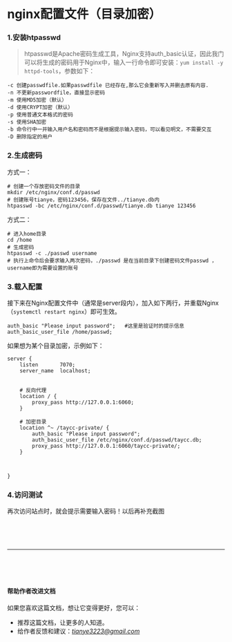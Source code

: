 # nginx配置文件（目录加密）



### 1.安装htpasswd
> htpasswd是Apache密码生成工具，Nginx支持auth_basic认证，因此我门可以将生成的密码用于Nginx中，输入一行命令即可安装：`yum install -y httpd-tools`，参数如下：
```
-c 创建passwdfile.如果passwdfile 已经存在,那么它会重新写入并删去原有内容.
-n 不更新passwordfile，直接显示密码
-m 使用MD5加密（默认）
-d 使用CRYPT加密（默认）
-p 使用普通文本格式的密码
-s 使用SHA加密
-b 命令行中一并输入用户名和密码而不是根据提示输入密码，可以看见明文，不需要交互
-D 删除指定的用户
```

### 2.生成密码

方式一：
```
# 创建一个存放密码文件的目录
mkdir /etc/nginx/conf.d/passwd
# 创建账号tianye，密码123456，保存在文件../tianye.db内
htpasswd -bc /etc/nginx/conf.d/passwd/tianye.db tianye 123456
```

方式二：
```
# 进入home目录
cd /home
# 生成密码
htpasswd -c ./passwd username
# 执行上命令后会要求输入两次密码，./passwd 是在当前目录下创建密码文件passwd ，username即为需要设置的账号
```

### 3.载入配置
接下来在Nginx配置文件中（通常是server段内），加入如下两行，并重载Nginx（`systemctl restart nginx`）即可生效。

```
auth_basic "Please input password";   #这里是验证时的提示信息
auth_basic_user_file /home/passwd;
```

如果想为某个目录加密，示例如下：

```
server {
    listen       7070;
    server_name  localhost;


    # 反向代理
    location / {
        proxy_pass http://127.0.0.1:6060;
    }

    # 加密目录
    location ^~ /taycc-private/ {
        auth_basic "Please input password";
        auth_basic_user_file /etc/nginx/conf.d/passwd/taycc.db;
        proxy_pass http://127.0.0.1:6060/taycc-private/;
    }



}
```

### 4.访问测试
再次访问站点时，就会提示需要输入密码！以后再补充截图




<br><br><br><hr><br><br><br>

#### 帮助作者改进文档
如果您喜欢这篇文档，想让它变得更好，您可以：

- 推荐这篇文档，让更多的人知道。
- 给作者反馈和建议：*_<tianye3223@gmail.com>_*

<br><br><br><br><br>